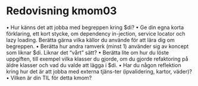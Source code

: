 ---
---
Redovisning kmom03
=========================

•	Hur känns det att jobba med begreppen kring $di?
•	Ge din egna korta förklaring, ett kort stycke, om dependency in-jection, service locator och lazy loading. Berätta gärna vilka källor du använde för att lära dig om begreppen.
•	Berätta hur andra ramverk (minst 1) använder sig av koncept som liknar $di. Liknar det “vårt” sätt?
•	Berätta lite om hur du löste uppgiften, till exempel vilka klasser du gjorde, om du gjorde refaktoring på äldre klasser och vad du valde att lägga i $di.
•	Har du någon reflektion kring hur det är att jobba med externa tjäns-ter (ipvalidering, kartor, väder)?
•	Vilken är din TIL för detta kmom?
